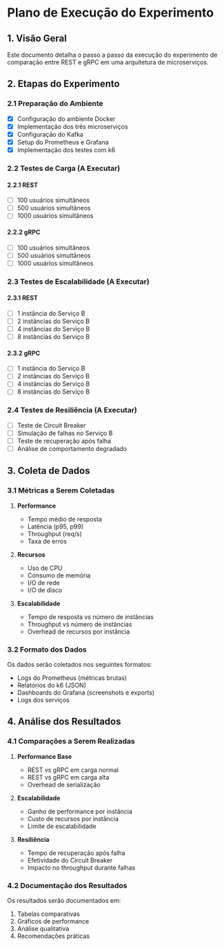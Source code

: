 # Plano de Execução do Experimento

## 1. Visão Geral

Este documento detalha o passo a passo da execução do experimento de comparação entre REST e gRPC em uma arquitetura de microserviços.

## 2. Etapas do Experimento

### 2.1 Preparação do Ambiente

- [x] Configuração do ambiente Docker
- [x] Implementação dos três microserviços
- [x] Configuração do Kafka
- [x] Setup do Prometheus e Grafana
- [x] Implementação dos testes com k6

### 2.2 Testes de Carga (A Executar)

#### 2.2.1 REST
- [ ] 100 usuários simultâneos
- [ ] 500 usuários simultâneos
- [ ] 1000 usuários simultâneos

#### 2.2.2 gRPC
- [ ] 100 usuários simultâneos
- [ ] 500 usuários simultâneos
- [ ] 1000 usuários simultâneos

### 2.3 Testes de Escalabilidade (A Executar)

#### 2.3.1 REST
- [ ] 1 instância do Serviço B
- [ ] 2 instâncias do Serviço B
- [ ] 4 instâncias do Serviço B
- [ ] 8 instâncias do Serviço B

#### 2.3.2 gRPC
- [ ] 1 instância do Serviço B
- [ ] 2 instâncias do Serviço B
- [ ] 4 instâncias do Serviço B
- [ ] 8 instâncias do Serviço B

### 2.4 Testes de Resiliência (A Executar)

- [ ] Teste de Circuit Breaker
- [ ] Simulação de falhas no Serviço B
- [ ] Teste de recuperação após falha
- [ ] Análise de comportamento degradado

## 3. Coleta de Dados

### 3.1 Métricas a Serem Coletadas

1. **Performance**
   - Tempo médio de resposta
   - Latência (p95, p99)
   - Throughput (req/s)
   - Taxa de erros

2. **Recursos**
   - Uso de CPU
   - Consumo de memória
   - I/O de rede
   - I/O de disco

3. **Escalabilidade**
   - Tempo de resposta vs número de instâncias
   - Throughput vs número de instâncias
   - Overhead de recursos por instância

### 3.2 Formato dos Dados

Os dados serão coletados nos seguintes formatos:
- Logs do Prometheus (métricas brutas)
- Relatórios do k6 (JSON)
- Dashboards do Grafana (screenshots e exports)
- Logs dos serviços

## 4. Análise dos Resultados

### 4.1 Comparações a Serem Realizadas

1. **Performance Base**
   - REST vs gRPC em carga normal
   - REST vs gRPC em carga alta
   - Overhead de serialização

2. **Escalabilidade**
   - Ganho de performance por instância
   - Custo de recursos por instância
   - Limite de escalabilidade

3. **Resiliência**
   - Tempo de recuperação após falha
   - Efetividade do Circuit Breaker
   - Impacto no throughput durante falhas

### 4.2 Documentação dos Resultados

Os resultados serão documentados em:
1. Tabelas comparativas
2. Gráficos de performance
3. Análise qualitativa
4. Recomendações práticas
